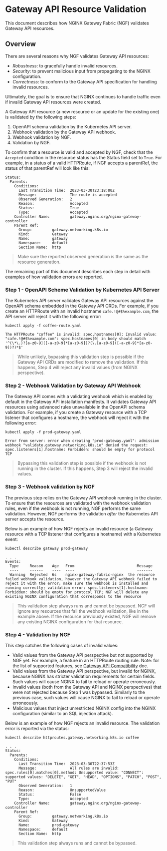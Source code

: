 # Gateway API Resource Validation

This document describes how NGINX Gateway Fabric (NGF) validates Gateway API resources.

## Overview

There are several reasons why NGF validates Gateway API resources:

- *Robustness*: to gracefully handle invalid resources.
- *Security*: to prevent malicious input from propagating to the NGINX configuration.
- *Correctness*: to conform to the Gateway API specification for handling invalid resources.

Ultimately, the goal is to ensure that NGINX continues to handle traffic even if invalid Gateway API resources were
created.

A Gateway API resource (a new resource or an update for the existing one) is validated by the following steps:

1. OpenAPI schema validation by the Kubernetes API server.
2. Webhook validation by the Gateway API webhook.
3. Webhook validation by NGF.
4. Validation by NGF.

To confirm that a resource is valid and accepted by NGF, check that the `Accepted` condition in the resource status
has the Status field set to `True`. For example, in a status of a valid HTTPRoute, if NGF accepts a parentRef,
the status of that parentRef will look like this:

```text
Status:
  Parents:
    Conditions:
      Last Transition Time:  2023-03-30T23:18:00Z
      Message:               The route is accepted
      Observed Generation:   2
      Reason:                Accepted
      Status:                True
      Type:                  Accepted
    Controller Name:         gateway.nginx.org/nginx-gateway-controller
    Parent Ref:
      Group:         gateway.networking.k8s.io
      Kind:          Gateway
      Name:          gateway
      Namespace:     default
      Section Name:  http
```

> Make sure the reported observed generation is the same as the resource generation.

The remaining part of this document describes each step in detail with examples of how validation errors are reported.

### Step 1 - OpenAPI Scheme Validation by Kubernetes API Server

The Kubernetes API server validates Gateway API resources against the OpenAPI schema embedded in the Gateway API CRDs.
For example, if you create an HTTPRoute with an invalid hostname `cafe.!@#$%example.com`, the API server will reject it
with the following error:

```shell
kubectl apply -f coffee-route.yaml
```

```text
The HTTPRoute "coffee" is invalid: spec.hostnames[0]: Invalid value: "cafe.!@#$%example.com": spec.hostnames[0] in body should match '^(\*\.)?[a-z0-9]([-a-z0-9]*[a-z0-9])?(\.[a-z0-9]([-a-z0-9]*[a-z0-9])?)*$'
```

> While unlikely, bypassing this validation step is possible if the Gateway API CRDs are modified to remove the validation.
> If this happens, Step 4 will reject any invalid values (from NGINX perspective).

### Step 2 - Webhook Validation by Gateway API Webhook

The Gateway API comes with a validating webhook which is enabled by default in the Gateway API installation manifests.
It validates Gateway API resources using advanced rules unavailable in the OpenAPI schema validation. For example, if
you create a Gateway resource with a TCP listener that configures a hostname, the webhook will reject it with the
following error:

```shell
kubectl apply -f prod-gateway.yaml
```

```text
Error from server: error when creating "prod-gateway.yaml": admission webhook "validate.gateway.networking.k8s.io" denied the request: spec.listeners[1].hostname: Forbidden: should be empty for protocol TCP
```

> Bypassing this validation step is possible if the webhook is not running in the cluster.
> If this happens, Step 3 will reject the invalid values.

### Step 3 - Webhook validation by NGF

The previous step relies on the Gateway API webhook running in the cluster. To ensure that the resources are validated
with the webhook validation rules, even if the webhook is not running, NGF performs the same validation. However, NGF
performs the validation *after* the Kubernetes API server accepts the resource.

Below is an example of how NGF rejects an invalid resource (a Gateway resource with a TCP listener that configures a
hostname) with a Kubernetes event:

```shell
kubectl describe gateway prod-gateway
```

```text
. . .
Events:
  Type     Reason    Age   From                            Message
  ----     ------    ----  ----                            -------
  Warning  Rejected  6s    nginx-gateway-fabric-nginx  the resource failed webhook validation, however the Gateway API webhook failed to reject it with the error; make sure the webhook is installed and running correctly; validation error: spec.listeners[1].hostname: Forbidden: should be empty for protocol TCP; NGF will delete any existing NGINX configuration that corresponds to the resource
```

> This validation step always runs and cannot be bypassed.
> NGF will ignore any resources that fail the webhook validation, like in the example above.
> If the resource previously existed, NGF will remove any existing NGINX configuration for that resource.

### Step 4 - Validation by NGF

This step catches the following cases of invalid values:

- Valid values from the Gateway API perspective but not supported by NGF yet. For example, a feature in an
  HTTPRoute routing rule. Note: for the list of supported features,
  see [Gateway API Compatibility](gateway-api-compatibility.md) doc.
- Valid values from the Gateway API perspective, but invalid for NGINX, because NGINX has stricter validation
  requirements for certain fields. Such values will cause NGINX to fail to reload or operate erroneously.
- Invalid values (both from the Gateway API and NGINX perspectives) that were not rejected because Step 1 was bypassed.
  Similarly to the previous case, such values will cause NGINX to fail to reload or operate erroneously.
- Malicious values that inject unrestricted NGINX config into the NGINX configuration (similar to an SQL injection
  attack).

Below is an example of how NGF rejects an invalid resource. The validation error is reported via the status:

```shell
kubectl describe httproutes.gateway.networking.k8s.io coffee
```

```text
. . .
Status:
  Parents:
    Conditions:
      Last Transition Time:  2023-03-30T22:37:53Z
      Message:               All rules are invalid: spec.rules[0].matches[0].method: Unsupported value: "CONNECT": supported values: "DELETE", "GET", "HEAD", "OPTIONS", "PATCH", "POST", "PUT"
      Observed Generation:   1
      Reason:                UnsupportedValue
      Status:                False
      Type:                  Accepted
    Controller Name:         gateway.nginx.org/nginx-gateway-controller
    Parent Ref:
      Group:         gateway.networking.k8s.io
      Kind:          Gateway
      Name:          prod-gateway
      Namespace:     default
      Section Name:  http
```

> This validation step always runs and cannot be bypassed.
